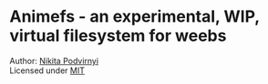 # Animefs - an experimental, WIP, virtual filesystem for weebs

Author: [Nikita Podvirnyi](https://github.com/krypt0nn) \
Licensed under [MIT](./LICENSE)
